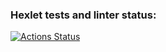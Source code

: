### Hexlet tests and linter status:
[![Actions Status](https://github.com/kassian99/python-project-49/workflows/hexlet-check/badge.svg)](https://github.com/kassian99/python-project-49/actions)